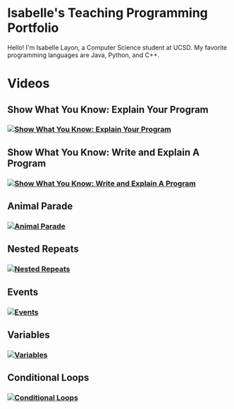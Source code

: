 # Isabelle's Teaching Programming Portfolio

Hello! I'm Isabelle Layon, a Computer Science student at UCSD. My favorite programming languages are Java, Python, and C++.

# Videos

## Show What You Know: Explain Your Program

### [![Show What You Know: Explain Your Program](https://img.youtube.com/vi/y0gyNspOEw0/0.jpg)](https://www.youtube.com/watch?v=y0gyNspOEw0?si=lN8mi7oVwGfAuKD-)

## Show What You Know: Write and Explain A Program

### [![Show What You Know: Write and Explain A Program](https://img.youtube.com/vi/N8z9v--hirQ/0.jpg)](https://www.youtube.com/watch?v=N8z9v--hirQ)

## Animal Parade

### [![Animal Parade](https://img.youtube.com/vi/WE7E_2Vj-ZM/0.jpg)](https://www.youtube.com/watch?v=WE7E_2Vj-ZM)

## Nested Repeats

### [![Nested Repeats](https://img.youtube.com/vi/hRPBnnagi1c/0.jpg)](https://www.youtube.com/watch?v=hRPBnnagi1c)

## Events

### [![Events](https://img.youtube.com/vi/VGfJVKWS5Hk/0.jpg)](https://www.youtube.com/watch?v=VGfJVKWS5Hk)

## Variables

### [![Variables](https://img.youtube.com/vi/E7fEJJ7GFr4/0.jpg)](https://www.youtube.com/watch?v=E7fEJJ7GFr4)

## Conditional Loops

### [![Conditional Loops](https://img.youtube.com/vi/VM12rMzCyF8/0.jpg)](https://www.youtube.com/watch?v=VM12rMzCyF8)
